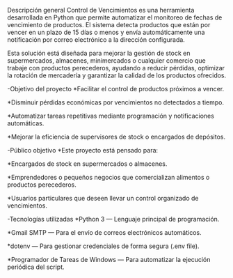 Descripción general
Control de Vencimientos es una herramienta desarrollada en Python que permite automatizar el monitoreo de fechas de vencimiento de productos.
El sistema detecta productos que están por vencer en un plazo de 15 días o menos y envía automáticamente una notificación por correo electrónico a la dirección configurada.

Esta solución está diseñada para mejorar la gestión de stock en supermercados, almacenes, minimercados o cualquier comercio que trabaje con productos perecederos, ayudando a reducir pérdidas, optimizar la rotación de mercadería 
y garantizar la calidad de los productos ofrecidos.

-Objetivo del proyecto
*Facilitar el control de productos próximos a vencer.

*Disminuir pérdidas económicas por vencimientos no detectados a tiempo.

*Automatizar tareas repetitivas mediante programación y notificaciones automáticas.

*Mejorar la eficiencia de supervisores de stock o encargados de depósitos.

-Público objetivo
*Este proyecto está pensado para:

*Encargados de stock en supermercados o almacenes.

*Emprendedores o pequeños negocios que comercializan alimentos o productos perecederos.

*Usuarios particulares que deseen llevar un control organizado de vencimientos.

-Tecnologías utilizadas
*Python 3 — Lenguaje principal de programación.

*Gmail SMTP — Para el envío de correos electrónicos automáticos.

*dotenv — Para gestionar credenciales de forma segura (.env file).

*Programador de Tareas de Windows — Para automatizar la ejecución periódica del script.
